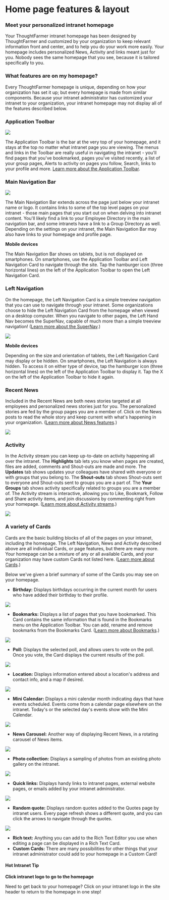 # Home page features & layout

### Meet your personalized intranet homepage

Your ThoughtFarmer intranet homepage has been designed by ThoughtFarmer and customized by your organization to keep relevant information front and center, and to help you do your work more easily. Your homepage includes personalized News, Activity and links meant just for you. Nobody sees the same homepage that you see, because it is tailored specifically to you.

### What features are on my homepage?

Every ThoughtFarmer homepage is unique, depending on how your organization has set it up; but every homepage is made from similar components. Because your intranet administrator has customized your intranet to your organization, your intranet homepage may not display all of the features described below.

### Application Toolbar

![](../../.gitbook/assets/1%20%2838%29.png)

The Application Toolbar is the bar at the very top of your homepage, and it stays at the top no matter what intranet page you are viewing. The menus and links in the Toolbar are really useful in navigating the intranet - you'll find pages that you've bookmarked, pages you've visited recently, a list of your group pages, Alerts to activity on pages you follow, Search, links to your profile and more. [Learn more about the Application Toolbar](application-toolbar.md).

### Main Navigation Bar

![](../../.gitbook/assets/2%20%2851%29.png)

The Main Navigation Bar extends across the page just below your intranet name or logo. It contains links to some of the top level pages on your intranet - those main pages that you start out on when delving into intranet content. You'll likely find a link to your Employee Directory in the main navigation bar, and some intranets have a link to a Group Directory as well. Depending on the settings on your intranet, the Main Navigation Bar may also have links to your homepage and profile page.

**Mobile devices**

The Main Navigation Bar shows on tablets, but is not displayed on smartphones. On smartphones, use the Application Toolbar and Left Navigation Card to navigate through the site. Tap the hamburger icon \(three horizontal lines\) on the left of the Application Toolbar to open the Left Navigation Card.

### Left Navigation

On the homepage, the Left Navigation Card is a simple treeview navigation that you can use to navigate through your intranet. Some organizations choose to hide the Left Navigation Card from the homepage when viewed on a desktop computer. When you navigate to other pages, the Left Hand Nav becomes the SuperNav, capable of much more than a simple treeview navigation! \([Learn more about the SuperNav](../search/use-the-supernav.md).\)

![](../../.gitbook/assets/3%20%2818%29.jpg)

**Mobile devices**

Depending on the size and orientation of tablets, the Left Navigation Card may display or be hidden. On smartphones, the Left Navigation is always hidden. To access it on either type of device, tap the hamburger icon \(three horizontal lines\) on the left of the Application Toolbar to display it. Tap the X on the left of the Application Toolbar to hide it again.

### Recent News

Included in the Recent News are both news stories targeted at all employees and personalized news stories just for you. The personalized stories are fed by the group pages you are a member of. Click on the News posts to read the whole story and keep current with what's happening in your organization. \([Learn more about News features](news.md).\)

![](../../.gitbook/assets/4%20%282%29.jpg)

### Activity

In the Activity stream you can keep up-to-date on activity happening all over the intranet. The **Highlights** tab lets you know when pages are created, files are added, comments and Shout-outs are made and more. The **Updates** tab shows updates your colleagues have shared with everyone or with groups that you belong to. The **Shout-outs** tab shows Shout-outs sent to everyone and Shout-outs sent to groups you are a part of. The **Your Groups** tab shows activity specifically related to groups you are a member of. The Activity stream is interactive, allowing you to Like, Bookmark, Follow and Share activity items, and join discussions by commenting right from your homepage. \([Learn more about Activity streams](activity-streams.md).\)

![](../../.gitbook/assets/5%20%2811%29.jpg)



### A variety of Cards

Cards are the basic building blocks of all of the pages on your intranet, including the homepage. The Left Navigation, News and Activity described above are all individual Cards, or page features, but there are many more. Your homepage can be a mixture of any or all available Cards, and your organization may have custom Cards not listed here. \([Learn more about Cards](cards.md).\)  
  
Below we've given a brief summary of some of the Cards you may see on your homepage.  
 

* **Birthday:** Displays birthdays occurring in the current month for users who have added their birthday to their profile.

![](../../.gitbook/assets/birthdays-home.png)

* **Bookmarks:** Displays a list of pages that you have bookmarked. This Card contains the same information that is found in the Bookmarks menu on the Application Toolbar. You can add, rename and remove bookmarks from the Bookmarks Card. \([Learn more about Bookmarks](bookmarks/).\)

![](../../.gitbook/assets/7%20%284%29.jpg)

  


* **Poll:** Displays the selected poll, and allows users to vote on the poll. Once you vote, the Card displays the current results of the poll.

![](../../.gitbook/assets/8%20%2810%29.png)



* **Location:** Displays information entered about a location's address and contact info, and a map if desired.

![](../../.gitbook/assets/9%20%288%29.png)

* **Mini Calendar:** Displays a mini calendar month indicating days that have events scheduled. Events come from a calendar page elsewhere on the intranet. Today's or the selected day's events show with the Mini Calendar.

![](../../.gitbook/assets/10%20%283%29.png)

* **News Carousel:** Another way of displaying Recent News, in a rotating carousel of News items.

![](../../.gitbook/assets/11.jpg)

* **Photo collection:** Displays a sampling of photos from an existing photo gallery on the intranet.

![](../../.gitbook/assets/12.jpg)

* **Quick links:** Displays handy links to intranet pages, external website pages, or emails added by your intranet administrator.

![](../../.gitbook/assets/13.png)

* **Random quote:** Displays random quotes added to the Quotes page by intranet users. Every page refresh shows a different quote, and you can click the arrows to navigate through the quotes.

![](../../.gitbook/assets/14%20%283%29.png)

* **Rich text:** Anything you can add to the Rich Text Editor you use when editing a page can be displayed in a Rich Text Card.
* **Custom Cards:** There are many possibilities for other things that your intranet administrator could add to your homepage in a Custom Card!



#### Hot Intranet Tip

**Click intranet logo to go to the homepage**

Need to get back to your homepage? Click on your intranet logo in the site header to return to the homepage in one step!

